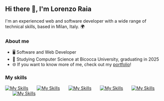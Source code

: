## Hi there 👋, I'm Lorenzo Raia

I'm an experienced web and software developer with a wide range of technical skills, based in Milan, Italy. 🌍

### About me
- 🖥️ Software and Web Developer
- 📕 Studying Computer Science at Bicocca University, graduating in 2025
- 🌐 If you want to know more of me, check out my [portfolio](https://lorenzoraia.it)!
### My skills

[![My Skills](https://skillicons.dev/icons?i=html,css)](https://skillicons.dev) &nbsp;&nbsp;&nbsp;&nbsp;&nbsp;
[![My Skills](https://skillicons.dev/icons?i=js,ts)](https://skillicons.dev) &nbsp;&nbsp;&nbsp;&nbsp;&nbsp;
[![My Skills](https://skillicons.dev/icons?i=react,nextjs)](https://skillicons.dev) &nbsp;&nbsp;&nbsp;&nbsp;&nbsp;
[![My Skills](https://skillicons.dev/icons?i=php,py)](https://skillicons.dev) &nbsp;&nbsp;&nbsp;&nbsp;&nbsp;
[![My Skills](https://skillicons.dev/icons?i=java,spring)](https://skillicons.dev) &nbsp;&nbsp;&nbsp;&nbsp;&nbsp;
[![My Skills](https://skillicons.dev/icons?i=cs,dotnet)](https://skillicons.dev)
